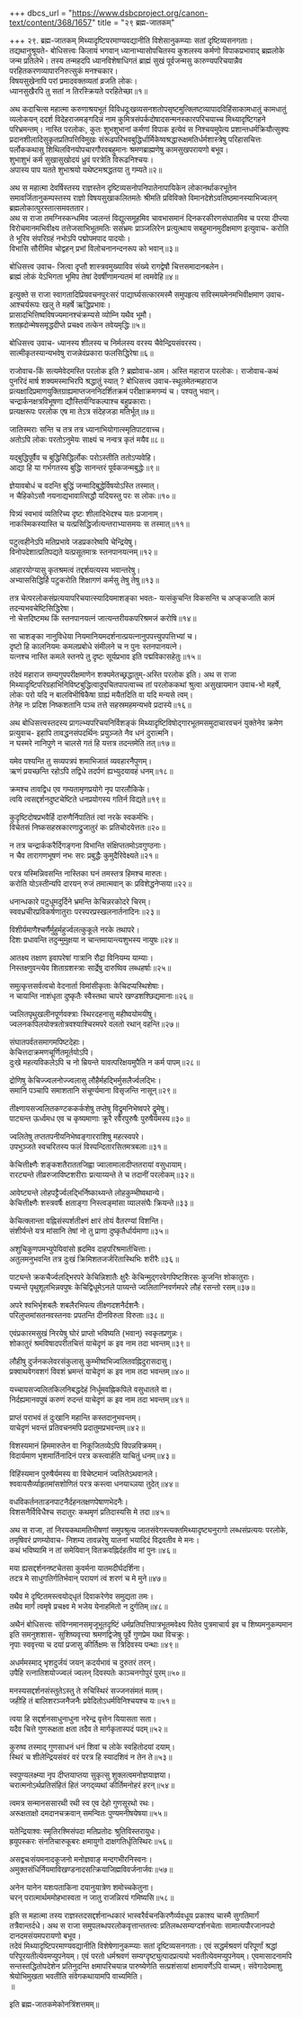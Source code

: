+++
dbcs_url = "https://www.dsbcproject.org/canon-text/content/368/1657"
title = "२९ ब्रह्म-जातकम्"

+++
२९. ब्रह्म-जातकम्
मिथ्यादृष्टिपरमाण्यवद्यानीति विशेसानुकम्प्याः सतां दृष्टिव्यसनगताः। तद्यथानुश्रूयते-
बोधिसत्त्वः किलायं भगवान् ध्यानाभ्यासोपचितस्य कुशलस्य कर्मणो विपाकप्रभावाद् ब्रह्मलोके जन्म प्रतिलेभे। तस्य तन्महदपि ध्यानविशेषाधिगतं ब्राह्मं सुखं पूर्वजन्मसु कारुण्यपरिचयान्नैव परहितकरणव्यापारनिरुत्सुकं मनश्चकार।  
विषयसुखेनापि परां प्रमादवक्तव्यतां व्रजति लोकः।  
ध्यानसुखैरपि तु सतां न तिरस्क्रियते परहितेच्छा॥१॥

अथ कदाचित्स महात्मा करुणाश्रयभूतं विविधदूःखव्यसनशतोपसृष्टमुत्क्लिष्टव्यापादविहिंसाकामधातुं कामधातुं व्यलोकयन् ददर्श विदेहराजमङ्गदिन्नं नाम कुमित्रसंपर्कदोषादसन्मनस्कारपरिचयाच्च मिथ्यादृष्टिगहने परिभ्रमन्तम्। नास्ति परलोकः, कुतः शुभशुभानां कर्मणां विपाक इत्येवं स निश्चयमुपेत्य प्रशान्तधर्मक्रियौत्सुक्यः प्रदानशीलादिसुकृतप्रतिपत्तिविमुखः संरूढपरिभवबुद्धिर्धार्मिकेष्वश्रद्धारूक्षमतिर्धर्मशास्त्रेषु परिहासचित्तः पर्लोककथासु शिथिलविनयोपचारगौरवबहुमानः श्रमणब्राह्मणेषु कामसुखपरायणो बभूव।  
शुभाशुभं कर्म सुखासुखोदयं ध्रुवं परत्रेति विरूढनिश्चयः।  
अपास्य पाप यतते शुभाश्रयो यथेष्टमश्रद्धतया तु गम्यते॥२॥

अथ स महात्मा देवर्षिस्तस्य राज्ञस्तेन दृष्टिव्यसनोपनिपातेनापायिकेन लोकानर्थाकरभूतेन समावर्जितानुकम्पस्तस्य राज्ञो विषयसुखाकलितमतेः श्रीमति प्रविविक्ते विमानदेशेऽवतिष्ठमानस्याभिज्वलन् ब्रह्मलोकात्पुरस्तात्समवततार।  
अथ स राजा तमग्निस्कन्धमिव ज्वलन्तं विद्युत्समूहमिव चावभासमानं दिनकरकीरणसंघातमिव च परया दीप्त्या विरोचमानमभिवीक्ष्य तत्तेजसाभिभूतमतिः ससंभ्रमः प्राञ्जलिरेन प्रत्युत्थाय सबहुमानमुदीक्षमाण इत्युवाच-
करोति ते भूरिव संपरिग्रहं नभोऽपि पद्मोपमपाद पादयोः।  
विभासि सौरीमिव चोद्वहन् प्रभां विलोचनानन्दनरूप को भवान्॥३॥

बोधिसत्त्व उवाच-
जित्वा दृप्तौ शास्त्रवमुख्याविव संख्ये 
रागद्वेषौ चित्तसमादानबलेन।  
ब्राह्मं लोकं येऽभिगता भूमिप तेषां 
देवर्षीणामन्यतमं मां त्वमवेहि॥४॥

इत्युक्ते स राजा स्वागतादिप्रियवचनपुरःसरं पाद्यार्घ्यसत्कारमस्मै समुपहृत्य सविस्मयमेनमभिवीक्षमाण उवाच-आश्चर्यरूपः खलु ते महर्षे ऋद्धिप्रभावः।  
प्रासादभित्तिष्वविषज्यमानश्चंक्रम्यसे व्योम्नि यथैव भूमौ।  
शतह्रदोन्मेषसमृद्धदीप्ते प्रचक्ष्व तत्केन तवेयमृद्धिः॥५॥

बोधिसत्त्व उवाच-
ध्यानस्य शीलस्य च निर्मलस्य वरस्य चैवेन्द्रियसंवरस्य।  
सात्मीकृतस्यान्यभवेषु राजन्नेवंप्रकारा फलसिद्धिरेषा॥६॥

राजोवाच-किं सत्यमेवेदमस्ति परलोक इति ? ब्रह्मोवाच-आम। अस्ति महाराज परलोकः। राजोवाच-कथं पुनरिदं मार्ष शक्यमस्माभिरपि श्रद्धातुं स्यात् ? बोधिसत्त्व उवाच-स्थूलमेतन्महाराज प्रत्यक्षादिप्रमाणयुक्तिग्राह्यमाप्तजननिदर्शितक्रमं परीक्षाक्रमगम्यं च। पश्यतु भवान्।  
चन्द्रार्कनक्षत्रविभूषणा द्यौस्तिर्यग्विकल्पाश्च बहुप्रकाराः।  
प्रत्यक्षरूपः परलोक एष मा तेऽत्र संदेहजडा मतिर्भूत्॥७॥

जातिस्मराः सन्ति च तत्र तत्र ध्यानाभियोगात्स्मृतिपाटवाच्च।  
अतोऽपि लोकः परतोऽनुमेयः साक्ष्यं च नन्वत्र कृतं मयैव॥८॥

यद्बुद्धिपूर्वैव च बुद्धिसिद्धिर्लोकः परोऽस्तीति ततोऽप्यवेहि।  
आद्या हि या गर्भगतस्य बुद्धिः सानन्तरं पूर्वकजन्मबुद्धेः॥९॥

ज्ञेयावबोधं च वदन्ति बुद्धिं जन्मादिबुद्धेर्विषयोऽस्ति तस्मात्।  
न चैहिकोऽसौ नयनाद्यभावात्सिद्धौ यदियस्तु परः स लोकः॥१०॥

पित्र्यं स्वभावं व्यतिरिच्य दृष्टः शीलादिभेदश्च यतः प्रजानाम्।  
नाकस्मिकस्यास्ति च यत्प्रसिद्धिर्जात्यन्तराभ्यासमयः स तस्मात्॥११॥

पटुत्वहीनेऽपि मतिप्रभावे जडप्रकारेष्वपि चेन्द्रियेषु।  
विनोपदेशात्प्रतिपद्यते यत्प्रसूतमात्रः स्तनपानयत्नम्॥१२॥

आहारयोग्यासु कृतश्रमत्वं तद्दर्शयत्यस्य भवान्तरेषु।  
अभ्याससिद्धिर्हि पटुकरोति शिक्षागणं कर्मसु तेषु तेषु॥१३॥

तत्र चेत्परलोकसंप्रत्ययापरिचयात्स्यादियमाशङ्का भवतः-
यत्संकुचन्ति विकसन्ति च अप्ङ्कजाति 
कामं तदन्यभवचेष्टिसिद्धिरेषा।  
नो चेत्तदिष्टमथ किं स्तनपानयत्नं 
जात्यन्तरीयकपरिश्रमजं करोषि॥१४॥

सा चाशङ्का नानुविधेया नियमानियमदर्शनात्प्रयत्नानुपपत्त्युपपत्तिभ्यां च।  
दृष्टो हि कालनियमः कमलप्रबोधे 
संमीलने च न पुनः स्तनपानयत्ने।  
यत्नश्च नास्ति कमले स्तनपे तु दृष्टः 
सूर्यप्रभाव इति पद्मविकासहेतुः॥१५॥

तदेवं महाराज सम्यगुपपरीक्षमाणेन शक्यमेतच्छ्रद्धातुम्-अस्ति परलोक इति। अथ स राजा मिथ्यादृष्टिपरिग्रहाभिनिविष्टबुद्धित्वादुपचितपापत्वाच्च तां परलोककथां श्रुत्वा असुखायमान उवाच-भो महर्षे,
लोकः परो यदि न बालविभीषिकैषा 
ग्राह्यं मयैतदिति वा यदि मन्यसे त्वम्।  
तेनेह नः प्रदिश निष्कशतानि पञ्च
तत्ते सहस्रमहमन्यभवे प्रदास्ये॥१६॥

अथ बोधिसत्त्वस्तदस्य प्रागल्भ्यपरिचयनिर्विशङ्कं मिथ्यादृष्टिविषोद्गारभूतमसमुदाचारवचनं युक्तेनेव क्रमेण प्रत्युवाच-
इहापि तावद्धनसंपदर्थिनः प्रयुञ्जते नैव धनं दुरात्मनि।  
न घस्मरे नानिपुणे न चालसे गतं हि यत्तत्र तदन्तमेति तत्॥१७॥

यमेव पश्यन्ति तु सव्यपत्रपं शमाभिजातं व्यवहारनैपुणम्।  
ऋणं प्रयच्छन्ति रहोऽपि तद्विधे तदर्पणं ह्यभ्युदयावहं धनम्॥१८॥

क्रमश्च तावद्विध एव गम्यतामृणप्रयोगे नृप पारलौकिके।  
त्वयि त्वसद्दर्शनदुष्टचेष्टिते धनप्रयोगस्य गतिर्न विद्यते॥१९॥

कुदृष्टिदोषप्रभवैर्हि दारुणैर्निपातितं त्वां नरके स्वकर्मभिः।  
विचेतसं निष्कसहस्रकारणाद्रुजातुरं कः प्रतिचोदयेत्ततः॥२०॥

न तत्र चन्द्रार्ककरैर्दिगङ्गना विभान्ति संक्षिप्ततमोऽवगुण्ठनाः।  
न चैव तारागणभूषणं नभः सरः प्रबुद्धैः कुमुदैरिवेक्ष्यते॥२१॥

परत्र यस्मिन्निवसन्ति नास्तिका घनं तमस्तत्र हिमश्च मारुतः।  
करोति योऽस्तीन्यपि दारयन् रुजं तमात्मवान् कः प्रविशेद्धनेप्सया॥२२॥

धनान्धकारे पटुधूमदुर्दिने भ्रमन्ति केचिन्नरकोदरे चिरम्।  
स्ववध्रचीरप्रविकर्षणातुराः परस्परप्रस्खलनार्तनादिनः॥२३॥

विशीर्यमाणैश्चर्णैर्मुहुर्महुर्ज्वलत्कुकूले नरके तथापरे।  
दिशः प्रधावन्ति तदुन्मुमुक्षया न चान्तमायान्त्यशुभस्य नायुषः॥२४॥

आतक्ष्य तक्षाण इवापरेषां गात्रानि रौद्रा विनियम्य याम्याः।  
निस्तक्ष्णुवन्त्येव शिताग्रशस्त्राः सार्द्रेषु दारुष्विव लब्धहर्षाः॥२५॥

समुत्कृत्तसर्वत्वचो वेदनार्ता विमांसीकृताः केचिदप्यस्थिशेषाः।  
न चायान्ति नाशंधृता दुष्कृतैः स्वैस्तथा चापरे खण्डशश्छिद्यमानाः॥२६॥

ज्वलितपृथुखलीनपूर्णवक्त्राः स्थिरदहनासु महीष्वयोमयीषु।  
ज्वलनकपिलयोक्त्रतोत्रवश्याश्चिरमपरे वलतो रथान् वहन्ति॥२७॥

संघातपर्वतसमागमपिष्टदेहाः।  
केचित्तदाक्रमणचूर्णितमूर्तयोऽपि।  
दुःखे महत्यविकलेऽपि च नो म्रियन्ते
यावत्परिक्षयमुपैति न कर्म पापम्॥२८॥

द्रोणिषु केचिज्ज्वलनोज्ज्वलासु लौहैर्महद्भिर्मुसलैर्ज्वलद्भिः।  
समानि पञ्चापि समाशतानि संचूर्ण्यमाना विसृजन्ति नासून्॥२९॥

तीक्ष्णायसज्वलितकण्टककर्कशेषु तप्तेषु विद्रुमनिभेष्वपरे द्रुमेषु।  
पाट्यन्त ऊर्ध्वमध एव च कृष्यमाणाः क्रूरै रवैरपुरुषैः पुरुषैर्यमस्य॥३०॥

ज्वलितेषु तप्ततपनीयनिभेष्वङ्गारराशिषु महत्स्वपरे।  
उपभुञ्जते स्वचरितस्य फलं विस्पन्दितारसितमत्रबलाः॥३१॥

केचित्तीक्ष्णैः शङ्कशतैराततजिह्वा 
ज्वालामालादीप्ततरायां वसुधायाम्।  
रारट्यन्ते तीव्ररुजाविष्टशरीराः 
प्रत्याय्यन्ते ते च तदानीं परलोकम्॥३२॥

आवेष्ट्यन्ते लोहपट्टैर्ज्वलद्भिर्निष्काथ्यन्ते लोहकुम्भीष्वथान्ये।  
केचित्तीक्ष्णैः शस्त्रवर्षैः क्षताङ्गा निस्त्वङ्मांसा व्यालसंघैः क्रियन्ते॥३३॥

केचित्क्लान्ता वह्निसंस्पर्शतीक्ष्णं क्षारं तोयं वैतरण्यां विशन्ति।  
संशीर्यन्ते यत्र मांसानि तेषां नो तु प्राणा दुष्कृतैर्धार्यमाणा॥३५॥

अशुचिकुणपमभ्युपेयिवांसो ह्रदमिव दाहपरिश्रमार्तचित्ताः।  
अतुलमनुभवन्ति तत्र दुःखं क्रिमिशतजर्जरितास्थिभिः शरीरैः॥३६॥

पाट्यन्ते क्रकचैर्ज्वलद्भिरपरे केचिन्निशातैः क्षुरैः 
केचिन्मुद्गरवेगपिष्टशिरसः कूजन्ति शोकातुराः।  
पच्यन्ते पृथुशूलभिन्नवपुषः केचिद्विधूमेऽनले 
पाय्यन्ते ज्वलिताग्निवर्णमपरे लौहं रसन्तो रसम्॥३७॥

अपरे श्वभिर्भृशबलैः शबलैरभिपत्य तीक्ष्णदशनैर्दशनैः।  
परिलुप्तमांसतनवस्तनवः प्रपतन्ति दीनविरुता विरुताः॥३८॥

एवंप्रकारमसुखं निरयेषु घोरं 
प्राप्तो भविष्यति (भवान्) स्वकृतप्रणुन्नः।  
शोकातुरं श्रमविषादपरीतचित्तं 
याचेदृणं क इव नाम तदा भवन्तम्॥३९॥

लौहीषु दुर्जनकलेवरसंकुलासु 
कुम्भीष्वभिज्वलितवह्निदुरासदासु।  
प्रक्वाथवेगवशगं विवशं भ्रमन्तं 
याचेदृणं क इव नाम तदा भवन्तम्॥४०॥

यच्चायसज्वलितकिलनिबद्धदेहं 
निर्धूमवह्निकपिले वसुधातले वा।  
निर्दह्यमानवपुषं करुणं रुदन्तं 
याचेदृणं क इव नाम तदा भवन्तम्॥४१॥

प्राप्तं पराभवं तं दुःखानि महान्ति कस्तदानुभवन्तम्।  
याचेदृणं भवन्तं प्रतिवचनमपि प्रदातुमप्रभवन्तम्॥४२॥

विशस्यमानं हिममारुतेन वा निकूजितव्येऽपि विपन्नविक्रमम्।  
विदार्यमाण भृशमार्तिनादिनं परत्र कस्त्वार्हति याचितुं धनम्॥४३॥

विहिंस्यमान पुरुषैर्यमस्य वा विचेष्टमानं ज्वलितेऽथवानले।  
श्ववायसैर्व्याहृतमांसशोणितं परत्र कस्त्वा धनयाच्ञया तुदेत्॥४४॥

वधविकर्तनताडनपाटनैर्दहनतक्षणपेषाणभेदनैः।  
विशसनैर्विविधैश्च सदातुरः कथमृणं प्रतिदास्यसि मे तदा॥४५॥

अथ स राजा, तां निरयकथामतिभीषणां समुपश्रुत्य जातसंवेगस्त्यक्तमिथ्यादृष्ट्यनुरागो लब्धसंप्रत्ययः परलोके, तमृषिवरं प्रणम्योवाच-
निशम्य तावन्नरेषु यातनां भयादिदं विद्रवतीव मे मनः।  
कथं भविष्यामि न तां समेयिवान् वितक्रवह्निर्दहतीव मां पुनः॥४६॥

मया ह्यसद्दर्शननष्टचेतसा कुवर्मना यातमदीर्घदर्शिना।  
तदत्र मे साधुगतिर्गतिर्भवान् परायणं त्वं शरणं च मे मुने॥४७॥

यथैव मे दृष्टितमस्त्वयोद्‍धृतं दिवाकरेणेव समुद्यता तमः।  
तथैव मार्गं त्वमृषे प्रचक्ष्व मे भजेय येनाहमितो न दुर्गतिम्॥४८॥

अथैनं बोधिसत्त्वः संविग्नमानसमृजूभूतदृष्टिं धर्मप्रतिपत्तिपात्रभूतमवेक्ष्य पितेव पुत्रमाचार्य इव च शिष्यमनुकम्पमान इति समनुशशास-
सुशिष्यवृत्त्या श्रमणद्विजेषु पूर्वे गुणप्रेम यथा विचक्रुः।  
नृपाः स्ववृत्त्या च दयां प्रजासु कीर्तिक्षमः स त्रिदिवस्य पन्थाः॥४९॥

अधर्ममस्माद् भृशदुर्जयं जयन् कदर्यभावं च दुरुतरं तरन्।  
उपैहि रत्नातिशयोज्ज्वलं ज्वलन् दिवस्पतेः काञ्चनगोपुरं पुरम्॥५०॥

मनस्यसद्दर्शनसंस्तुतेऽस्तु ते रुचिस्थिरं सज्जनसंमतं मतम्।  
जहीहि तं बालिशरञ्जनैजनैः प्रवेदितोऽधर्मविनिश्चयश्च यः॥५१॥

त्वया हि सद्दर्शनसाधुनाधुना नरेन्द्र वृत्तेन यियासता सता।  
यदैव चित्ते गुणरूक्षता क्षता तदैव ते मार्गकृतास्पदं पदम्॥५२॥

कुरुष्व तस्माद् गुणसाधनं धनं शिवां च लोके स्वहितोदयां दयाम्।  
स्थिरं च शीलेन्द्रियसंवरं वरं परत्र हि स्यादशिवं न तेन ते॥५३॥

स्वपुण्यलक्ष्म्या नृप दीप्तयाप्तया सुकृत्सु शुक्लत्वमनोज्ञयाज्ञया।  
चरात्मनोऽर्थप्रतिसंहितं हितं जगद्‍व्यथां कीर्तिमनोहरं हरन्॥५४॥

त्वमत्र सन्मानससारथी रथी स्व एव देहो गुणसूरथो रथः।  
अरूक्षताक्षो दमदानचक्रवान् समन्वितः पुण्यमनीषयेषया॥५५॥

यतेन्द्रियाश्वः स्मृतिरश्मिसंपदा मतिप्रतोदः श्रुतिविस्तरायुधः।  
ह्रयुपस्करः संनतिचारुकूबरः क्षमायुगो दाक्षगतिर्धृतिस्थिरः॥५६॥

असद्वचःसंयमनादकूजनो मनोज्ञवाङ् मन्दगभीरनिस्वनः।  
अमुक्तसंधिर्नियमाविखण्डनादसत्क्रियाजिह्मविवर्जनार्जवः॥५७॥

अनेन यानेन यशःपताकिना दयानुयात्रेण शमोच्चकेतुना।  
चरन् परात्मार्थममोहभास्वता न जातु राजन्निरयं गमिष्यसि॥५८॥

इति स महात्मा तस्य राज्ञस्तदसद्दर्शनान्धकारं भास्वरैर्वचनकिरणैर्व्यवधूय प्रकाश्य चास्मै सुगतिमार्गं तत्रैवान्तर्दधे। अथ स राजा समुपलब्धपरलोकवृत्तान्ततत्त्वः प्रतिलब्धसम्यग्दर्शनचेताः सामात्यपौरजानपदो दानदमसंयमपरायणो बभूव।  
तदेवं मिथ्यादृष्टिपरमाण्यवद्यानीति विशेषेणानुकम्प्याः सतां दृष्टिव्यसनगताः। एवं सद्धर्मश्रवणं परिपूर्णां श्रद्धां परिपूरयतीत्येवमप्युपनेयम्। एवं परतो धर्मश्रवणं सम्यग्दृष्ट्युत्पादप्रत्ययो भवतीत्येवमप्युपनेयम्। एवमासादनामपि सन्तस्तद्धितोपदेशेन प्रतिनुदन्ति क्षमापरिचयान्न पारुष्येणेति सत्प्रशंसायां क्षामावर्णेऽपि वाच्यम्। संवेगादेवमाशु श्रेयोभिमुखता भवतीति संवेगकथायामपि वाच्यमिति।  
॥

इति ब्रह्म-जातकमेकोनत्रिंशत्तमम्॥

